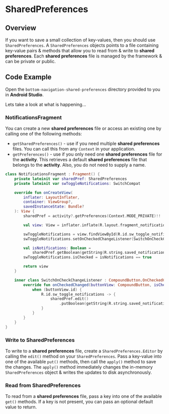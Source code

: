 # **SharedPreferences**

## Overview
If you want to save a small collection of key-values, then you should use `SharedPreferences`. A `SharedPreferences` objects points to a file containing key-value pairs & methods that allow you to read from & write to **shared preferences**. Each **shared preferences** file is managed by the framework & can be private or public.

## Code Example
Open the `bottom-navigation-shared-preferences` directory provided to you in **Android Studio**. 

Lets take a look at what is happening...

### NotificationsFragment

You can create a new **shared preferences** file or access an existing one by calling one of the following methods:
- `getSharedPreferences()` - use if you need multiple **shared preferences** files. You can call this from any `Context` in your application. 
- `getPreferences()` - use if you only need one **shared preferences** file for the **activity**. This retrieves a default **shared preferences** file that belongs to the **activity**. Also, you do not need to supply a name.

```kotlin
class NotificationsFragment : Fragment() {
    private lateinit var sharedPref: SharedPreferences
    private lateinit var swToggleNotifications: SwitchCompat

    override fun onCreateView(
        inflater: LayoutInflater,
        container: ViewGroup?,
        savedInstanceState: Bundle?
    ): View {
        sharedPref = activity?.getPreferences(Context.MODE_PRIVATE)!!

        val view: View = inflater.inflate(R.layout.fragment_notifications, container, false)

        swToggleNotifications = view.findViewById(R.id.sw_toggle_notifications)
        swToggleNotifications.setOnCheckedChangeListener(SwitchOnCheckChangeListener())

        val isNotifications: Boolean =
            sharedPref.getBoolean(getString(R.string.saved_notifications_key), false)
        swToggleNotifications.isChecked = isNotifications == true

        return view
    }

    inner class SwitchOnCheckChangeListener : CompoundButton.OnCheckedChangeListener {
        override fun onCheckedChanged(buttonView: CompoundButton, isChecked: Boolean) {
            when (buttonView.id) {
                R.id.sw_toggle_notifications -> {
                    sharedPref.edit()
                        .putBoolean(getString(R.string.saved_notifications_key), isChecked).apply()
                }
            }
        }
    }
}
```

### Write to SharedPreferences
To write to a **shared preferences** file, create a `SharedPreferences.Editor` by calling the `edit()` method on your `SharedPreferences`. Pass a key-value into one of the available `put()` methods, then call the `apply()` method to save the changes. The `apply()` method immediately changes the in-memory `SharedPreferences` object & writes the updates to disk asynchronously.  

### Read from SharedPreferences
To read from a **shared preferences** file, pass a key into one of the available `get()` methods. If a key is not present, you can pass an optional default value to return.
